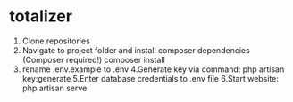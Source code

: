 # totalizer


1. Clone repositories
2. Navigate to project folder and install composer dependencies (Composer required!)
composer install
3. rename .env.example to .env
4.Generate key via command:
php artisan key:generate
5.Enter database credentials to .env file
6.Start website:
php artisan serve





